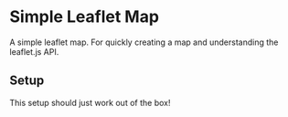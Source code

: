 # Simple Leaflet Map

A simple leaflet map. For quickly creating a map and understanding the leaflet.js API.

## Setup

This setup should just work out of the box!
